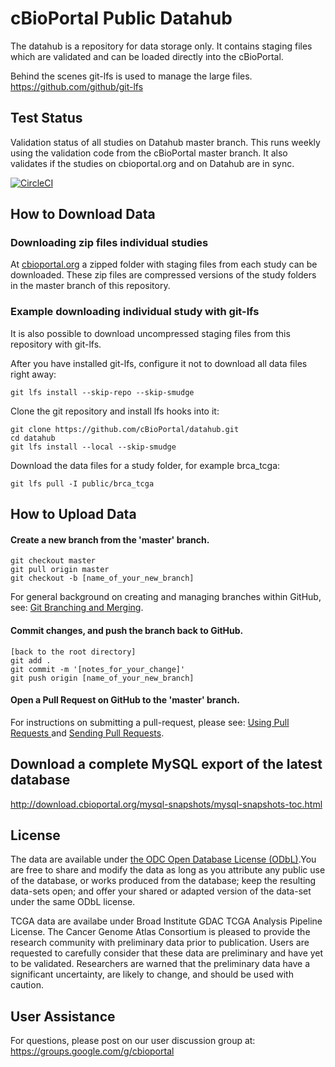 # cBioPortal Public Datahub
The datahub is a repository for data storage only. It contains staging files which are validated and can be loaded directly into the  cBioPortal.

Behind the scenes git-lfs is used to manage the large files. https://github.com/github/git-lfs

## Test Status
Validation status of all studies on Datahub master branch. This runs weekly using the validation code from the cBioPortal master branch. It also validates if the studies on cbioportal.org and on Datahub are in sync.

[![CircleCI](https://circleci.com/gh/cBioPortal/datahub/tree/master.svg?style=svg)](https://circleci.com/gh/cBioPortal/datahub/tree/master)

## How to Download Data
### Downloading zip files individual studies
At [cbioportal.org](http://www.cbioportal.org/data_sets.jsp) a zipped folder with staging files from each study can be downloaded. These zip files are compressed versions of the study folders in the master branch of this repository.

### Example downloading individual study with git-lfs
It is also possible to download uncompressed staging files from this repository with git-lfs.

After you have installed git-lfs, configure it not to download all data files right away:
```
git lfs install --skip-repo --skip-smudge
```

Clone the git repository and install lfs hooks into it:
```
git clone https://github.com/cBioPortal/datahub.git
cd datahub
git lfs install --local --skip-smudge
```

Download the data files for a study folder, for example brca_tcga:
```
git lfs pull -I public/brca_tcga
```

## How to Upload Data
#### Create a new branch from the 'master' branch.
```
git checkout master
git pull origin master
git checkout -b [name_of_your_new_branch]
```
For general background on creating and managing branches within GitHub, see:  [Git Branching and Merging](https://git-scm.com/book/en/v2/Git-Branching-Basic-Branching-and-Merging).

#### Commit changes, and push the branch back to GitHub.
```
[back to the root directory]
git add .
git commit -m '[notes_for_your_change]'
git push origin [name_of_your_new_branch]
```

#### Open a Pull Request on GitHub to the 'master' branch.
For instructions on submitting a pull-request, please see:  [Using Pull Requests ](https://help.github.com/articles/using-pull-requests/) and [Sending Pull Requests](http://help.github.com/send-pull-requests/).

## Download a complete MySQL export of the latest database
http://download.cbioportal.org/mysql-snapshots/mysql-snapshots-toc.html


## License
The data are available under [the ODC Open Database License (ODbL)](http://opendatacommons.org/licenses/odbl/1.0/).You are free to share and modify the data as long as you attribute any public use of the database, or works produced from the database; keep the resulting data-sets open; and offer your shared or adapted version of the data-set under the same ODbL license.

TCGA data are availabe under Broad Institute GDAC TCGA Analysis Pipeline License. The Cancer Genome Atlas Consortium is pleased to provide the research community with preliminary data prior to publication.  Users are requested to carefully consider that these data are preliminary and have yet to be validated. Researchers are warned that the preliminary data have a significant uncertainty, are likely to change, and should be used with caution.

## User Assistance
For questions, please post on our user discussion group at: https://groups.google.com/g/cbioportal
